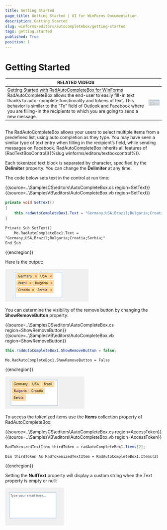```yaml
---
title: Getting Started
page_title: Getting Started | UI for WinForms Documentation
description: Getting Started
slug: winforms/editors/autocompletebox/getting-started
tags: getting,started
published: True
position: 1
---
```


# Getting Started
 

| RELATED VIDEOS |  |
| ------ | ------ |
|[Getting Started with RadAutoCompleteBox for WinForms](http://tv.telerik.com/watch/radcontrols-for-winforms/getting-started-with-radautocompletebox-for-winforms) RadAutoCompleteBox allows the end-user to easily fill-in text thanks to auto-complete functionality and tokens of text. This behavior is similar to the “To” field of Outlook and Facebook where you are filling-in the recipients to which you are going to send a new message.|![editors-autocompletebox-getting-started 004](images/editors-autocompletebox-getting-started004.png)|

## 

The RadAutoCompleteBox allows your users to select multiple items from a predefined list, using auto completion as they type. You may have seen a similar type of text entry when filling in the recipient’s field, while sending messages on Facebook. RadAutoCompleteBox inherits all features of [RadTextBoxControl]({%slug winforms/editors/textboxcontrol%}).
        

Each tokenized text block is separated by character, specified by the __Delimiter__ property. You can change the __Delimiter__ at any time.
         
The code below sets text in the control at run time: 

{{source=..\SamplesCS\editors\AutoCompleteBox.cs region=SetText}} 
{{source=..\SamplesVB\editors\AutoCompleteBox.vb region=SetText}} 

````C#
private void SetText()
{
    this.radAutoCompleteBox1.Text = "Germany;USA;Brazil;Bulgaria;Croatia;Serbia;";
}

````
````VB.NET
Private Sub SetText()
    Me.RadAutoCompleteBox1.Text = "Germany;USA;Brazil;Bulgaria;Croatia;Serbia;"
End Sub

````

{{endregion}} 
 
Here is the output:

![editors-autocompletebox-getting-started 001](images/editors-autocompletebox-getting-started001.png)

You can determine the visibility of the remove button by changing the __ShowRemoveButton__ property: 


{{source=..\SamplesCS\editors\AutoCompleteBox.cs region=ShowRemoveButton}} 
{{source=..\SamplesVB\editors\AutoCompleteBox.vb region=ShowRemoveButton}} 

````C#
this.radAutoCompleteBox1.ShowRemoveButton = false;

````
````VB.NET
Me.RadAutoCompleteBox1.ShowRemoveButton = False

````

{{endregion}} 


![editors-autocompletebox-getting-started 002](images/editors-autocompletebox-getting-started002.png)

To access the tokenized items use the __Items__ collection property of RadAutoCompleteBox: 

{{source=..\SamplesCS\editors\AutoCompleteBox.cs region=AccessToken}} 
{{source=..\SamplesVB\editors\AutoCompleteBox.vb region=AccessToken}} 

````C#
RadTokenizedTextItem thirdToken = radAutoCompleteBox1.Items[2];

````
````VB.NET
Dim thirdToken As RadTokenizedTextItem = RadAutoCompleteBox1.Items(2)

````

{{endregion}} 
  
Setting the __NullText__ property will display a custom string when the Text property is empty or null:

![editors-autocompletebox-getting-started 003](images/editors-autocompletebox-getting-started003.png)
